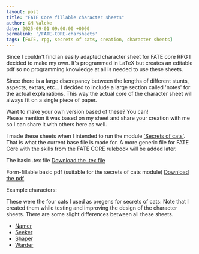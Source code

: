 ```yaml
---
layout: post
title: "FATE Core fillable character sheets"
author: GM Valcke
date: 2025-09-01 09:00:00 +0000
permalink: '/FATE-CORE-charsheets'
tags: [FATE, rpg, secrets of cats, creation, character sheets]
---
```



Since I couldn't find an easily adapted character sheet for FATE core RPG I decided to make my own. 
It's programmed in LaTeX but creates an editable pdf so no programming knowledge at all is needed to use these sheets.

Since there is a large discrepancy between the lengths of different stunts, aspects, extras, etc... I decided to include a large section called 'notes' for the actual explanations.
This way the actual core of the character sheet will always fit on a single piece of paper. 

Want to make your own version based of these? 
You can!  
Please mention it was based on my sheet and share your creation with me so I can share it with others here as well. 

I made these sheets when I intended to run the module ['Secrets of cats'](https://evilhat.com/product/secrets-of-cats/). That is what the current base file is made for. A more generic file for FATE Core with the skills from the FATE CORE rulebook will be added later.

The basic .tex file 
[Download the .tex file](/creations/FATE-CORE-charsheets/FATE-CORE-charsheet-template.tex)


Form-fillable basic pdf (suitable for the secrets of cats module)
[Download the pdf](/creations/FATE-CORE-charsheets/FATE-CORE-charsheet-template.pdf)


Example characters:

These were the four cats I used as pregens for secrets of cats:
Note that I created them while testing and improving the design of the character sheets. There are some slight differences between all these sheets.

- [Namer](/files/Pregen-Namer.pdf)
- [Seeker](/files/Pregen-Seeker.pdf)
- [Shaper](/files/Pregen-Shaper.pdf)
- [Warder](/files/Pregen-Warder.pdf)

